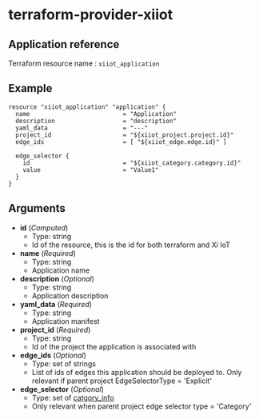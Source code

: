 # terraform-provider-xiiot

## Application reference

Terraform resource name : `xiiot_application`

## Example

```
resource "xiiot_application" "application" {
  name                          = "Application"
  description                   = "description"
  yaml_data                     = "---"
  project_id                    = "${xiiot_project.project.id}"
  edge_ids                      = [ "${xiiot_edge.edge.id}" ]

  edge_selector {
    id                          = "${xiiot_category.category.id}"
    value                       = "Value1"
  }
}
```

## Arguments

* __id__ (_Computed_)
  * Type: string
  * Id of the resource, this is the id for both terraform and Xi IoT
* __name__ (_Required_)
  * Type: string
  * Application name
* __description__ (_Optional_)
  * Type: string
  * Application description
* __yaml_data__ (_Required_)
  * Type: string
  * Application manifest
* __project_id__ (_Required_)
  * Type: string
  * Id of the project the application is associated with
* __edge_ids__ (_Optional_)
  * Type: set of strings
  * List of ids of edges this application should be deployed to. Only relevant if parent project EdgeSelectorType = 'Explicit'
* __edge_selector__ (_Optional_)
  * Type: set of [catgory_info](category_info.md)
  * Only relevant when parent project edge selector type = 'Category'
